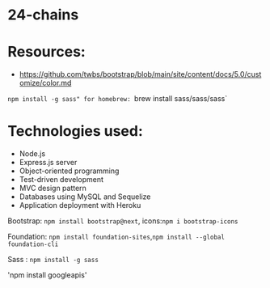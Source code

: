# 24-chains

# Resources:
* https://github.com/twbs/bootstrap/blob/main/site/content/docs/5.0/customize/color.md

`npm install -g sass"
for homebrew: `brew install sass/sass/sass`
# Technologies used:

* Node.js
* Express.js server
* Object-oriented programming
* Test-driven development
* MVC design pattern
* Databases using MySQL and Sequelize
* Application deployment with Heroku

Bootstrap: `npm install bootstrap@next`, icons:`npm i bootstrap-icons`

Foundation: `npm install foundation-sites`,`npm install --global foundation-cli`

Sass : `npm install -g sass`

'npm install googleapis'

